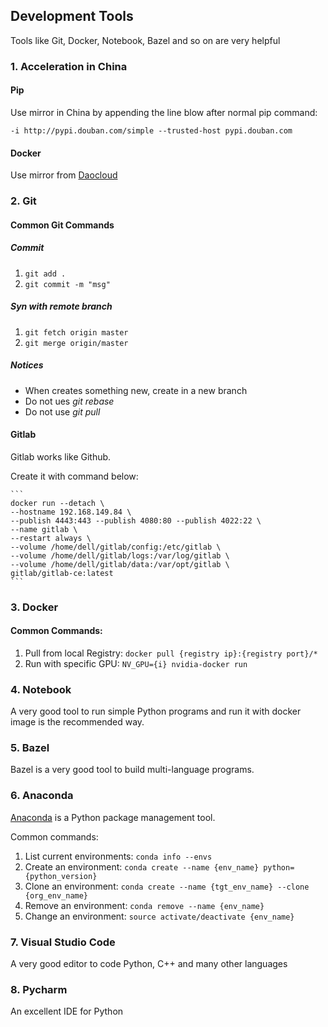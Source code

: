 ## Development Tools
Tools like Git, Docker, Notebook, Bazel and so on are very helpful

### 1. Acceleration in China

#### Pip
Use mirror in China by appending the line blow after normal pip command:
```
-i http://pypi.douban.com/simple --trusted-host pypi.douban.com
```

#### Docker
Use mirror from [Daocloud](http://www.daocloud.io/mirror)



### 2. Git
#### Common Git Commands
##### Commit
1. `git add .`
2. `git commit -m "msg"`


##### Syn with remote branch
1. `git fetch origin master`
2. `git merge origin/master`


##### Notices
- When creates something new, create in a new branch
- Do not ues *git rebase*
- Do not use *git pull*

#### Gitlab
Gitlab works like Github.

Create it with command below:

    ```
    docker run --detach \
    --hostname 192.168.149.84 \
    --publish 4443:443 --publish 4080:80 --publish 4022:22 \
    --name gitlab \
    --restart always \
    --volume /home/dell/gitlab/config:/etc/gitlab \
    --volume /home/dell/gitlab/logs:/var/log/gitlab \
    --volume /home/dell/gitlab/data:/var/opt/gitlab \
    gitlab/gitlab-ce:latest
    ```

### 3. Docker

#### Common Commands:

1. Pull from local Registry: `docker pull {registry ip}:{registry port}/*`
2. Run with specific GPU: `NV_GPU={i} nvidia-docker run`


### 4. Notebook

A very good tool to run simple Python programs and run it with docker image is the recommended way.

### 5. Bazel

Bazel is a very good tool to build multi-language programs.

### 6. Anaconda
[Anaconda](https://www.continuum.io/) is a Python package management tool.

Common commands:

1. List current environments: `conda info --envs`
2. Create an environment: `conda create --name {env_name} python={python_version}`
3. Clone an environment: `conda create --name {tgt_env_name} --clone {org_env_name}`
4. Remove an environment: `conda remove --name {env_name}`
5. Change an environment: `source activate/deactivate {env_name}`

### 7. Visual Studio Code

A very good editor to code Python, C++ and many other languages

### 8. Pycharm

An excellent IDE for Python